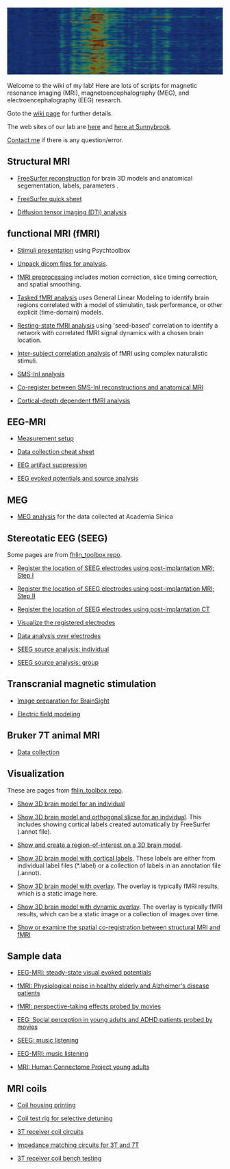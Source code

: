 ![](https://github.com/fahsuanlin/labmanual/blob/master/images/background.png)

Welcome to the wiki of my lab! Here are lots of scripts for magnetic resonance imaging (MRI), magnetoencephalography (MEG), and electroencephalography (EEG) research. 

Goto the [wiki page](https://github.com/fahsuanlin/labmanual/wiki) for further details.

The web sites of our lab are [here](http://linbrainlab.org) and [here at Sunnybrook](https://sunnybrook.ca/research/content/?page=sri-groups-mbim-about).  

[Contact me](mailto:fhlin@sri.utoronto.ca) if there is any question/error.


## Structural MRI

- [FreeSurfer reconstruction](https://github.com/fahsuanlin/labmanual/wiki/0A.-FreeSurfer-reconstruction) for brain 3D models and anatomical segementation, labels, parameters .

- [FreeSurfer quick sheet](https://github.com/fahsuanlin/labmanual/wiki/36.-Quick-sheet-about-Freesurfer-reconstructions)

- [Diffusion tensor imaging (DTI) analysis](https://github.com/fahsuanlin/labmanual/wiki/17.-DTI-analysis)

## functional MRI (fMRI)
- [Stimuli presentation](https://github.com/fahsuanlin/labmanual/wiki/16.-Stimuli-presentation-and-response-collection-in-fMRI-by-Psychtoolbox) using Psychtoolbox
- [Unpack dicom files for analysis](https://github.com/fahsuanlin/labmanual/wiki/09.-unpack-dicom).
  
- [fMRI preprocessing](https://github.com/fahsuanlin/labmanual/wiki/10.-fMRI-data-preprocessing) includes motion correction, slice timing correction, and spatial smoothing.

- [Tasked fMRI analysis](https://github.com/fahsuanlin/labmanual/wiki/11.-fMRI-analysis) uses General Linear Modeling to identify brain regions correlated with a model of stimulatin, task performance, or other explicit (time-domain) models.

- [Resting-state fMRI analysis](https://github.com/fahsuanlin/labmanual/wiki/46.-Resting%E2%80%90state-fMRI-analysis) using 'seed-based' correlation to identify a network with correlated fMRI signal dynamics with a chosen brain location.

- [Inter-subject correlation analysis](https://github.com/fahsuanlin/labmanual/wiki/12.-fMRI-inter-subject-correlation-analysis) of fMRI using complex naturalistic stimuli.

- [SMS-InI analysis](https://github.com/fahsuanlin/labmanual/wiki/04.-SMS-InI-analysis)

- [Co-register between SMS-InI reconstructions and anatomical MRI](https://github.com/fahsuanlin/labmanual/wiki/38.-Registration-between-SMS%E2%80%90InI-and-anatomical-MRI)

- [Cortical-depth dependent fMRI analysis](https://github.com/fahsuanlin/labmanual/wiki/05.-layer-fMRI-analysis)


## EEG-MRI

- [Measurement setup](https://github.com/fahsuanlin/labmanual/wiki/20.-EEG-setup)

- [Data collection cheat sheet](https://github.com/fahsuanlin/labmanual/wiki/33.-EEG-fMRI-acquisition:-MRI-control)
  
- [EEG artifact suppression](https://github.com/fahsuanlin/labmanual/wiki/18.-Suppression-of-artifacts-in-EEG-collected-inside-MRI)

- [EEG evoked potentials and source analysis](https://github.com/fahsuanlin/labmanual/wiki/02.-EEG-analysis-stream)

## MEG 

- [MEG analysis](https://github.com/fahsuanlin/labmanual/wiki/03.-MEG-analysis-stream) for the data collected at Academia Sinica

## Stereotatic EEG (SEEG)

Some pages are from [fhlin_toolbox repo](https://github.com/fahsuanlin/fhlin_toolbox).

- [Register the location of SEEG electrodes using post-implantation MRI; Step I](https://github.com/fahsuanlin/fhlin_toolbox/wiki/SEEG:-register-electrodes-to-MRI)

- [Register the location of SEEG electrodes using post-implantation MRI; Step II](https://github.com/fahsuanlin/fhlin_toolbox/wiki/SEEG:-register-electrodes-to-MRI-(II))

- [Register the location of SEEG electrodes using post-implantation CT](https://github.com/fahsuanlin/fhlin_toolbox/wiki/SEEG:-register-electrodes-to-MRI-with-the-guidance-by-CT)

- [Visualize the registered electrodes](https://github.com/fahsuanlin/fhlin_toolbox/wiki/SEEG:-view-registered-electrodes)

- [Data analysis over electrodes](https://github.com/fahsuanlin/labmanual/wiki/07.-SEEG-electrode-analysis)

- [SEEG source analysis: individual](https://github.com/fahsuanlin/labmanual/wiki/06.-SEEG-source-modeling)

- [SEEG source analysis: group](https://github.com/fahsuanlin/labmanual/wiki/08.-SEEG-group-analysis)

## Transcranial magnetic stimulation

- [Image preparation for BrainSight](https://github.com/fahsuanlin/labmanual/wiki/23.-Image-processing-in-BrainSight)

- [Electric field modeling](https://github.com/fahsuanlin/labmanual/wiki/29.-TMS-E-field-modeling)

## Bruker 7T animal MRI

- [Data collection](https://github.com/fahsuanlin/labmanual/wiki/30.-Bruker-7T-scanning)

## Visualization

These are pages from [fhlin_toolbox repo](https://github.com/fahsuanlin/fhlin_toolbox).

- [Show 3D brain model for an individual](https://github.com/fahsuanlin/fhlin_toolbox/wiki/Render-brain)

- [Show 3D brain model and orthogonal slicse for an indvidual](https://github.com/fahsuanlin/fhlin_toolbox/wiki/Render-brain-and-check-brain-coordinates). This includes showing cortical labels created automatically by FreeSurfer (.annot file).

- [Show and create a region-of-interest on a 3D brain model](https://github.com/fahsuanlin/fhlin_toolbox/wiki/Render-brain-and-create-a-region-of-interest).

- [Show 3D brain model with cortical labels](https://github.com/fahsuanlin/fhlin_toolbox/wiki/Render-brain-labels-and-annotation). These labels are either from individual label files (*.label) or a collection of labels in an annotation file (.annot).

- [Show 3D brain model with overlay](https://github.com/fahsuanlin/fhlin_toolbox/wiki/Render-brain-with-an-overlay). The overlay is typically fMRI results, which is a static image here.

- [Show 3D brain model with dynamic overlay](https://github.com/fahsuanlin/fhlin_toolbox/wiki/Render-brain-with-a-dynamic-overlay). The overlay is typically fMRI results, which can be a static image or a collection of images over time.

- [Show or examine the spatial co-registration between structural MRI and fMRI](https://github.com/fahsuanlin/fhlin_toolbox/wiki/Render-or-register-brain-with-a-volume-overlay)


## Sample data

- [EEG-MRI: steady-state visual evoked potentials](https://github.com/fahsuanlin/labmanual/wiki/21.-Sample-data:-Steady-state-visual-potential)

- [fMRI: Physiological noise in healthy elderly and Alzheimer's disease patients](https://github.com/fahsuanlin/labmanual/wiki/22.-Sample-data:-physiological-noise-in-Alzheimer's-disease-patients-and-health-controls)

- [fMRI: perspective-taking effects probed by movies](https://github.com/fahsuanlin/labmanual/wiki/25.-Sample-data:-perspective-taking-fMRI-data)

- [EEG: Social perception in young adults and ADHD patients probed by movies](https://github.com/fahsuanlin/labmanual/wiki/31:-Sample-data:-social-interaction-EEG-data)

- [SEEG: music listening](https://github.com/fahsuanlin/labmanual/wiki/32:-Sample-data:-SEEG-recording-during-music-listening)

- [EEG-MRI: music listening](https://github.com/fahsuanlin/labmanual/wiki/39.-Sample-data:-EEG%E2%80%90MRI-during-music-listening)

- [MRI: Human Connectome Project young adults](https://github.com/fahsuanlin/labmanual/wiki/40:-Sample-data:-Human-Connectome-Project-(HCP)-fMRI)
  

## MRI coils
- [Coil housing printing](https://github.com/fahsuanlin/labmanual/wiki/43:-Coil-housing-printing)

- [Coil test rig for selective detuning](https://github.com/fahsuanlin/labmanual/wiki/24.-Coil:-TIM-4G-coil-test-rig)

- [3T receiver coil circuits](https://github.com/fahsuanlin/labmanual/wiki/41.-Coil:-3T-coil-schematics)

- [Impedance matching circuits for 3T and 7T](https://github.com/fahsuanlin/labmanual/wiki/43:-Coil-housing-printing)
  
- [3T receiver coil bench testing](https://github.com/fahsuanlin/labmanual/wiki/42:-Coil:-3T-coil-bench-testing)

